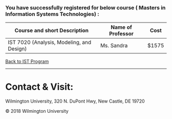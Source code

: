 ### You have successfully registered for below course ( Masters in  Information Systems Technologies) :

|Course and short Description| Name of Professor |Cost | 
|---| --- | --- |
|IST 7020 (Analysis, Modeling, and Design)| Ms. Sandra |  $1575|

<a href="https://tuojeanbaptiste.github.io/TeamC/msist.html" style="right;">Back to IST Program</a>

---

# Contact & Visit: 
Wilmington University, 
320 N. 
DuPont Hwy, 
New Castle, DE 19720 

<div>
   &copy; 2018 Wilmington University
</div>

